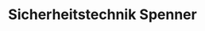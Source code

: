 ---
title: "Sicherheitstechnik Spenner"
url: /siegburg/sicherheitstechnik-spenner/
shop: Elektrisch
---